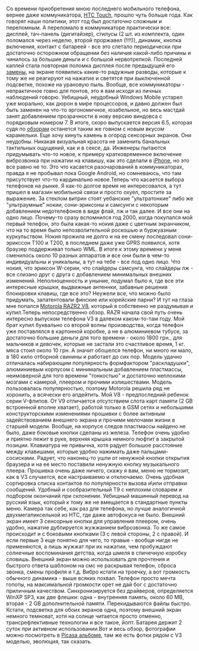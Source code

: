 Cо времени приобретения мною последнего мобильного телефона, вернее даже коммуникатора, <a href="/blog/79.html">HTC Touch</a>, прошло чуть больше года. Как говорят наши политики, этот год был достаточно сложным и переломным. А переломало в коммуникаторе практически все: дисплей, тач-панель (дигитайзер), стилусы (2 шт. из комплекта, один поломался через неделю, второй проржавел (!!!!)), динамик, кнопка включения, контакт с батареей - все это слетало периодически при достаточно осторожном обращении без наличия какой-либо причины и чинилось за большие деньги и с большой нервотрепкой. Последней каплей стала повторная поломка дисплея после предыдущей его <a href="/blog/108.html">замены</a>, на экране появились какие-то радужные разводы, которые к тому же не реагируют на нажатие и светятся при выключенной подсветке, похоже на урановую пыль. Вообще, все коммуникаторы - непрактичное говно для понтов, это я вам исходя из личных наблюдений говорю. Уебищный, неудобный Windows Mobile устарел уже морально, как дюрон в мире процессоров, и давно должен был быть заменен на что-то эргономичное, юзабельное, но весь мастдай занят добавлением прозрачности в нову версию виндовса с порядковым номером 7. В итоге, скоро выпускается версия 6.5, которая судя по <a href="http://habrahabr.ru/blogs/windows_mobile/52507/">обзорам</a> останется таким же говном с новым вкусом карамельки. Еще хочу кинуть камень в огород сенсорных экранов. Они неудобны. Никакая визуальная красота не заменить банальных тактильных ощущений, как и в сексе, да. Инженеры пытаются придумывать что-то новое, к примеру кратковременное включение виброзвонка при нажатии на клавишу, как это сделали в <a href="/blog/70.html">iPhone</a>, но это все равно не то. Это что касается разочарований в коммуникаторах, правда я не пробывал пока Google Android, но сомневаюсь, что там присутствует что-то кардинально новое.Теперь что касается выбора телефонов на рынке. Я как-то долгое время не интересовался, а тут пришел в магазин мобильной связи и просто охуел, простите за выражение. За стеклом витрин стоят уебанские "ультратонкие" либо же "ультраумные" нокии, сони-эриксоны и самсунги с некоторым добавлением недотелефонов в виде флай, лж и так далее. И все они на одно лицо. Почему-то сразу вспомнился год 2000, когда покупался мой первый телефон, это была какая-то нокия даже с цветным экранчиком, что на то время было непозволительной роскошью и буржуазным куркульством. Нокия прожила не долго и на ее смену последовал сони-эрикссон T100 и T200, в последнем даже уже GPRS появился, хотя браузер поддерживал только WML. В итоге к этому времени у меня сменилось около 10 разных аппаратов и все они были в чем-то индивидуальны и уникальны, а тут на тебе - все под одно лицо. Что нокия, что эриксон W-серии, что слайдеры самсунга, что слайдеры лж - все слизано друг с друга с добавлением минимальных внешних изменений. Неполноценность и уныние, подумал было я, где все эти интересные крышки, выдвижные антеннки, забавные решения блокировки клавиш, где все это? Неужели все, что можно было придумать, запатентовали финские или корейские парни? И тут на глаза мне попался <a href="http://www.motorola.com/motoinfo/product/details.jsp?globalObjectId=200">Motorola RAZR2 V8</a>, который я собственно не раздумывая и купил.Теперь непосредственно обзор. RAZR начала свой путь очень интересно выпуском телефона V3 в далеком каком-то-там году. Мой брат купил буквально со второй волны производства, когда телефон уже поставлялся в картонной коробке, а не в алюминиевом тубусе, за достаточно большие деньги для того времени - около 1800 грн., для мальчиков и девочек, которые не застали это счастливое время, 1 кг. мяса стоил около 10 грн. А значит обошелся телефон, ни много ни мало, в 180 кило отборной свинины и работает до сих пор. Модель удачно отличалась набирающим популярность формфактором "раскладушки", алюминиевым корпусом с минимальным добавлением пластмассы, неимоверной для того времени "тонкостью" и достаточно неплохими мозгами с камерой, плеером и прочими излишествами. Модель пользовалась популярностью, поэтому Motorola решила ряд не хоронить, а всячески его апдейтить. Мой V8 - предпоследний ребенок серии V-флипов. От V9 отличается отсутствием слота карт памяти (2 GB встроенной вполне хватает), работой только в GSM сетях и небольшими конструкторскими изменениями прошивки с более активным задействованием внешнего экрана и прочими мелочами жизни в старшей модели. Вообще, на корпусе следов пластмассы найдено не было, даже боковые кнопки сделаны из железа. Телефон очень удобно и приятно лежит в руке, верхняя крышка немного люфтит в закрытой позиции. Клавиатура не привычна, хотя радует большое расстояние между клавишами, которые удобно нажимать даже пальцами-сосисками. Радует, что наконец-то ушли от ненужной кнопки открытия браузера и на ее место поставили ненужную кнопку музыкального плеера. Прошивка очень даже ничего, скажу я вам, меню не тормозит, как в V3 случается, все настраиваемо и отключаемо. Очень удобная сортировка списка контактов по популярности вызова и\или отправки сообщений. Удобный и сообразительный T9 с неплохим словарем и подбором окончаний при склонении. Уебищный машинный перевод на русский язык, который к тому же не вмещается в стандартные пункты меню. Камера так себе, как раз для телефона, но лучше аналогичной двухмегапиксельной из HTC, где даже автофокуса не было. Внешний экран имеет 3 сенсорные кнопки для управления плеером, очень удобно, нажатие дублируется жужжанием виброзвонка. То же самое происходит и с боковыми кнопками (3 с левой стороны, 2 с правой). И если первые 3 еще понятно для чего, то правые - вообще нигде не применяются, а лишь жужжат при их нажатии, чем пробуждают солнечные воспоминания детства, когда шмеля в спичечную коробку словишь. Внешний экран можно использовать для прочтения и быстрого ответа шаблоном на смс не раскрывая телефон, сброса звонка, смены профиля и т.д. Вибро кстати на троечку, а вот громкость обычного динамика - выше всяких похвал. Телефон просто мечта гопоты, на максимальной громкости орет не дай бог с достаточно приличным качеством. Синхронизируется без драйверов, определяется WinXP SP3, как две флешки: одна - внутренняя память, около 60 MB, вторая - 2 GB дополнительной памяти. Перекидываются файлы быстро. Кстати, подсветка для обоих экранов одна, поэтому внешний экран немного темноват, хотя на солнце читается просто отменно, трансрефлективные технологии и все такое, йопт. Батарея держит 2 суток при активном использовании.Вот и весь обзор, фотографии можно посмотреть в <a href="http://picasaweb.google.ru/solarzine/MotorolaRAZR2V8#">Picasa альбоме</a>, там же есть фотки рядом с V3 моделью, эволюция, так сказать.